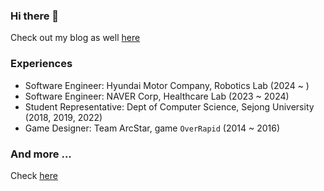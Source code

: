 ### Hi there 👻

Check out my blog as well [here](https://blog.luciancah.com/)

### Experiences
- Software Engineer: Hyundai Motor Company, Robotics Lab (2024 ~ )
- Software Engineer: NAVER Corp, Healthcare Lab (2023 ~ 2024)
- Student Representative: Dept of Computer Science, Sejong University (2018, 2019, 2022)
- Game Designer: Team ArcStar, game `OverRapid` (2014 ~ 2016)

### And more ...

Check [here](/others.md)
